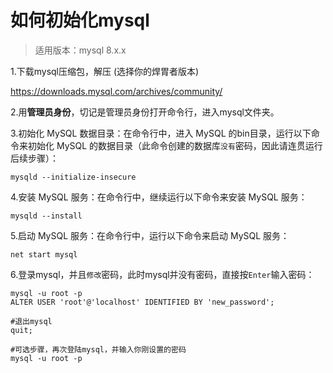 # 如何初始化mysql

> 适用版本：mysql 8.x.x

1.下载mysql压缩包，解压 (选择你的焊胃者版本)

<https://downloads.mysql.com/archives/community/>

2.用**管理员身份**，切记是管理员身份打开命令行，进入mysql文件夹。

3.初始化 MySQL 数据目录：在命令行中，进入 MySQL 的bin目录，运行以下命令来初始化 MySQL 的数据目录（此命令创建的数据库`没有`密码，因此请连贯运行后续步骤）：

```shell
mysqld --initialize-insecure
```

4.安装 MySQL 服务：在命令行中，继续运行以下命令来安装 MySQL 服务：

```shell
mysqld --install
```

5.启动 MySQL 服务：在命令行中，运行以下命令来启动 MySQL 服务：

```shell
net start mysql
```

6.登录mysql，并且`修改`密码，此时mysql并没有密码，直接按`Enter`输入密码：

```mysql
mysql -u root -p
ALTER USER 'root'@'localhost' IDENTIFIED BY 'new_password';

#退出mysql
quit;

#可选步骤，再次登陆mysql，并输入你刚设置的密码
mysql -u root -p

```
